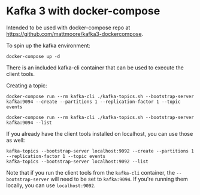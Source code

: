 # Kafka 3 with docker-compose

Intended to be used with docker-compose repo at https://github.com/mattmoore/kafka3-dockercompose.

To spin up the kafka environment:

```shell
docker-compose up -d
```

There is an included kafka-cli container that can be used to execute the client tools.

Creating a topic:

```shell
docker-compose run --rm kafka-cli ./kafka-topics.sh --bootstrap-server kafka:9094 --create --partitions 1 --replication-factor 1 --topic events
```

```shell
docker-compose run --rm kafka-cli ./kafka-topics.sh --bootstrap-server kafka:9094 --list
```

If you already have the client tools installed on localhost, you can use those as well:

```shell
kafka-topics --bootstrap-server localhost:9092 --create --partitions 1 --replication-factor 1 --topic events
kafka-topics --bootstrap-server localhost:9092 --list
```

Note that if you run the client tools from the `kafka-cli` container, the `--bootstrap-server` will need to be set to `kafka:9094`. If you're running them locally, you can use `localhost:9092`.

